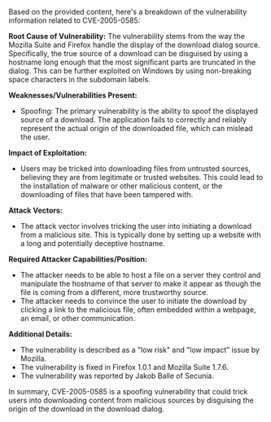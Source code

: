 Based on the provided content, here's a breakdown of the vulnerability information related to CVE-2005-0585:

**Root Cause of Vulnerability:**
The vulnerability stems from the way the Mozilla Suite and Firefox handle the display of the download dialog source. Specifically, the true source of a download can be disguised by using a hostname long enough that the most significant parts are truncated in the dialog. This can be further exploited on Windows by using non-breaking space characters in the subdomain labels.

**Weaknesses/Vulnerabilities Present:**
- Spoofing: The primary vulnerability is the ability to spoof the displayed source of a download. The application fails to correctly and reliably represent the actual origin of the downloaded file, which can mislead the user.

**Impact of Exploitation:**
- Users may be tricked into downloading files from untrusted sources, believing they are from legitimate or trusted websites. This could lead to the installation of malware or other malicious content, or the downloading of files that have been tampered with.

**Attack Vectors:**
- The attack vector involves tricking the user into initiating a download from a malicious site. This is typically done by setting up a website with a long and potentially deceptive hostname.

**Required Attacker Capabilities/Position:**
- The attacker needs to be able to host a file on a server they control and manipulate the hostname of that server to make it appear as though the file is coming from a different, more trustworthy source.
- The attacker needs to convince the user to initiate the download by clicking a link to the malicious file, often embedded within a webpage, an email, or other communication.

**Additional Details:**
- The vulnerability is described as a "low risk" and "low impact" issue by Mozilla.
- The vulnerability is fixed in Firefox 1.0.1 and Mozilla Suite 1.7.6.
- The vulnerability was reported by Jakob Balle of Secunia.

In summary, CVE-2005-0585 is a spoofing vulnerability that could trick users into downloading content from malicious sources by disguising the origin of the download in the download dialog.